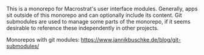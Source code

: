 This is a monorepo for Macrostrat's user interface modules.
Generally, apps sit outside of this monorepo and can optionally include its content.
Git submodules are used to manage some parts of the monorepo, if it seems desirable
to reference these independently in other projects.

Monorepos with git modules: https://www.jannikbuschke.de/blog/git-submodules/
